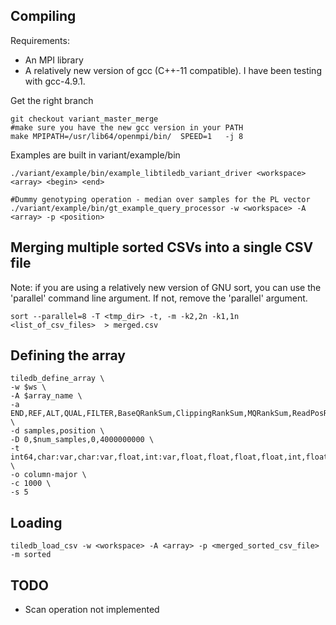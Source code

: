 ## Compiling

Requirements:
* An MPI library
* A relatively new version of gcc (C++-11 compatible). I have been testing with gcc-4.9.1.

Get the right branch

    git checkout variant_master_merge
    #make sure you have the new gcc version in your PATH
    make MPIPATH=/usr/lib64/openmpi/bin/  SPEED=1   -j 8

Examples are built in variant/example/bin

    ./variant/example/bin/example_libtiledb_variant_driver <workspace> <array> <begin> <end>

    #Dummy genotyping operation - median over samples for the PL vector
    ./variant/example/bin/gt_example_query_processor -w <workspace> -A <array> -p <position>

## Merging multiple sorted CSVs into a single CSV file
Note: if you are using a relatively new version of GNU sort, you can use the 'parallel' command line argument. If not, remove the 'parallel' argument.
    
    sort --parallel=8 -T <tmp_dir> -t, -m -k2,2n -k1,1n <list_of_csv_files>  > merged.csv

## Defining the array

    tiledb_define_array \
    -w $ws \
    -A $array_name \
    -a END,REF,ALT,QUAL,FILTER,BaseQRankSum,ClippingRankSum,MQRankSum,ReadPosRankSum,DP,MQ,MQ0,DP_FORMAT,MIN_DP,GQ,SB,AD,PL,GT \
    -d samples,position \
    -D 0,$num_samples,0,4000000000 \
    -t int64,char:var,char:var,float,int:var,float,float,float,float,int,float,int,int,int,int,int:4,int:var,int:var,int:var,int64 \
    -o column-major \
    -c 1000 \
    -s 5

## Loading

    tiledb_load_csv -w <workspace> -A <array> -p <merged_sorted_csv_file> -m sorted

    

## TODO
* Scan operation not implemented

